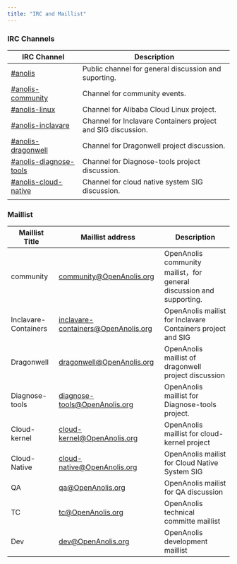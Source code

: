 ```yaml
---
title: "IRC and Maillist"
---
```


### IRC Channels

| IRC Channel                                                  | Description                                                  |
| ------------------------------------------------------------ | ------------------------------------------------------------ |
| [#anolis](https://webchat.freenode.net/#anolis)              | Public channel for general discussion and suporting.         |
| [#anolis-community](https://webchat.freenode.net/#anolis-community) | Channel for community events.                                |
| [#anolis-linux](https://webchat.freenode.net/#anolis-linux)  | Channel for Alibaba Cloud Linux project.                     |
| [#anolis-inclavare](https://webchat.freenode.net/#anolis-inclavare) | Channel for Inclavare Containers project and SIG discussion. |
| [#anolis-dragonwell](https://webchat.freenode.net/#anolis-dragnowell) | Channel for Dragonwell project discussion.                   |
| [#anolis-diagnose-tools](https://webchat.freenode.net/#anolis-diagnose-tools) | Channel for Diagnose-tools project discussion.               |
| [#anolis-cloud-native](https://webchat.freenode.net/#anolis-cloud-native) | Channel for cloud native system SIG discussion.              |
|                                                              |                                                              |

###  

### Maillist

| Maillist Title       | Maillist address                                             | Description                                                  |
| -------------------- | ------------------------------------------------------------ | ------------------------------------------------------------ |
| community            | [community@OpenAnolis.org](mailto:community@OpenAnolis.org)  | OpenAnolis community mailist，for general discussion and supporting. |
| Inclavare-Containers | [inclavare-containers@OpenAnolis.org](mailto:inclavare@OpenAnolis.org) | OpenAnolis mailist for Inclavare Containers project and SIG  |
| Dragonwell           | [dragonwell@OpenAnolis.org](mailto:dragonwell@OpenAnolis.org) | OpenAnolis maillist of dragonwell project discussion         |
| Diagnose-tools       | [diagnose-tools@OpenAnolis.org](mailto:diagnose-tools@OpenAnolis.org) | OpenAnolis maillist for Diagnose-tools project.              |
| Cloud-kernel         | [cloud-kernel@OpenAnolis.org](mailto:cloud-kernel@OpenAnolis.org) | OpenAnolis maillist for cloud-kernel project                 |
| Cloud-Native         | [cloud-native@OpenAnolis.org](mailto:cloud-native@OpenAnolis.org) | OpenAnolis mailist for Cloud Native System SIG               |
| QA                   | [qa@OpenAnolis.org](mailto:qa@OpenAnolis.org)                | OpenAnolis mailist for QA discussion                         |
| TC                   | [tc@OpenAnolis.org](mailto:tc@OpenAnolis.org)                | OpenAnolis technical committe maillist                       |
| Dev                  | [dev@OpenAnolis.org](mailto:dev@OpenAnolis.org)              | OpenAnolis development maillist                              |